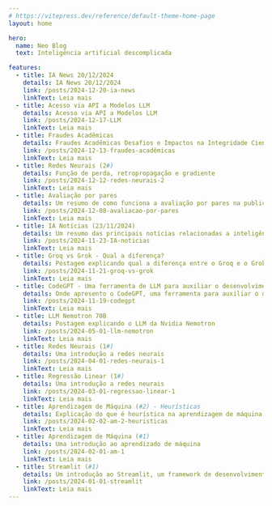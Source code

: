```yaml
---
# https://vitepress.dev/reference/default-theme-home-page
layout: home

hero:
  name: Neo Blog
  text: Inteligência artificial descomplicada

features:
  - title: IA News 20/12/2024
    details: IA News 20/12/2024  
    link: /posts/2024-12-20-ia-news 
    linkText: Leia mais
  - title: Acesso via API a Modelos LLM
    details: Acesso via API a Modelos LLM  
    link: /posts/2024-12-17-LLM 
    linkText: Leia mais
  - title: Fraudes Acadêmicas
    details: Fraudes Acadêmicas Desafios e Impactos na Integridade Científica
    link: /posts/2024-12-13-fraudes-acadêmicas
    linkText: Leia mais
  - title: Redes Neurais (2#)
    details: Função de perda, retropropagação e gradiente
    link: /posts/2024-12-12-redes-neurais-2
    linkText: Leia mais
  - title: Avaliação por pares
    details: Um resumo de como funciona a avaliação por pares na publicação de artigos científicos
    link: /posts/2024-12-08-avaliacao-por-pares
    linkText: Leia mais
  - title: IA Notícias (23/11/2024)
    details: Um resumo das principais notícias relacionadas a inteligência artificial do dia 23/11/2024
    link: /posts/2024-11-23-IA-noticias
    linkText: Leia mais
  - title: Groq vs Grok - Qual a diferença?
    details: Postagem explicando qual a diferença entre o Groq e o Grok
    link: /posts/2024-11-21-groq-vs-grok
    linkText: Leia mais
  - title: CodeGPT - Uma ferramenta de LLM para auxiliar o desenvolvimento
    details: Onde apresento o CodeGPT, uma ferramenta para auxiliar o desenvolvedor com LLM
    link: /posts/2024-11-19-codegpt
    linkText: Leia mais
  - title: LLM Nemotron 70B 
    details: Postagem explicando o LLM da Nvidia Nemotron
    link: /posts/2024-05-01-llm-nemotron
    linkText: Leia mais
  - title: Redes Neurais (1#)
    details: Uma introdução a redes neurais
    link: /posts/2024-04-01-redes-neurais-1
    linkText: Leia mais
  - title: Regressão Linear (1#) 
    details: Uma introdução a redes neurais
    link: /posts/2024-03-01-regressao-linear-1
    linkText: Leia mais
  - title: Aprendizagem de Máquina (#2) - Heurísticas
    details: Explicação do que é heurística na aprendizagem de máquina
    link: /posts/2024-02-02-am-2-heuristicas
    linkText: Leia mais
  - title: Aprendizagem de Máquina (#1)
    details: Uma introdução ao aprendizado de máquina
    link: /posts/2024-02-01-am-1
    linkText: Leia mais
  - title: Streamlit (#1)
    details: Um introdução ao Streamlit, um framework de desenvolvimento rápido web para Python
    link: /posts/2024-01-01-streamlit
    linkText: Leia mais
---
```


<!-- Custom home layout -->
<div class="custom-layout">
  <SimpleNewsletter />  
</div>


